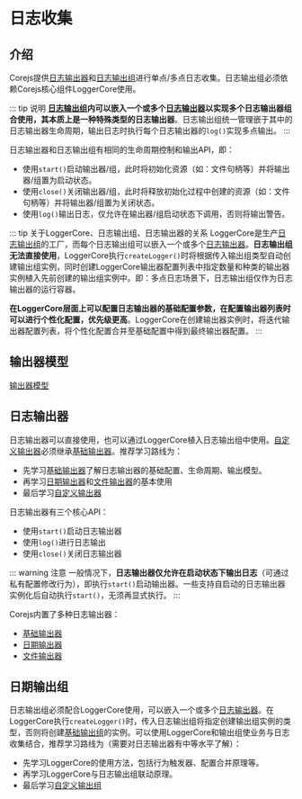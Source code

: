 # 日志收集

## 介绍

Corejs提供[日志输出器](#日志输出器)和[日志输出组](#日志输出组)进行单点/多点日志收集。日志输出组必须依赖Corejs核心组件LoggerCore使用。

::: tip 说明
**[日志输出组](#日志输出组)内可以嵌入一个或多个[日志输出器](#日志输出器)以实现多个日志输出器组合使用，其本质上是一种特殊类型的日志输出器**。日志输出组统一管理嵌于其中的日志输出器生命周期，输出日志时执行每个日志输出器的```log()```实现多点输出。
:::

日志输出器和日志输出组有相同的生命周期控制和输出API，即：

- 使用```start()```启动输出器/组，此时将初始化资源（如：文件句柄等）并将输出器/组置为启动状态。
- 使用```close()```关闭输出器/组，此时将释放初始化过程中创建的资源（如：文件句柄等）并将输出器/组置为关闭状态。
- 使用```log()```输出日志，仅允许在输出器/组启动状态下调用，否则将输出警告。

::: tip 关于LoggerCore、日志输出组、日志输出器的关系
LoggerCore是生产[日志输出组](#日志输出组)的工厂，而每个日志输出组可以嵌入一个或多个[日志输出器](#日志输出器)。**日志输出组无法直接使用**，LoggerCore执行```createLogger()```时将根据传入输出组类型自动创建输出组实例，同时创建LoggerCore输出器配置列表中指定数量和种类的输出器实例植入先前创建的输出组实例中。即：多点日志场景下，日志输出组仅作为日志输出器的运行容器。

**在LoggerCore层面上可以配置日志输出器的基础配置参数，在配置输出器列表时可以进行个性化配置，优先级更高**。LoggerCore在创建输出器实例时，将迭代输出器配置列表，将个性化配置合并至基础配置中得到最终输出器配置。
:::

## 输出器模型

[输出器模型](/images/test.png)

## 日志输出器

日志输出器可以直接使用，也可以通过LoggerCore植入日志输出组中使用。[自定义输出器](/guide/logger-customizing.html)必须继承[基础输出器](/guide/logger-introduce.html#基础输出器)。推荐学习路线为：

- 先学习[基础输出器](/guide/logger-introduce.html#基础输出器)了解日志输出器的基础配置、生命周期、输出模型。
- 再学习[日期输出器](/guide/logger-introduce.html#日期输出器)和[文件输出器](/guide/logger-introduce.html#文件输出器)的基本使用
- 最后学习[自定义输出器](/guide/logger-customizing.html)

日志输出器有三个核心API：

- 使用```start()```启动日志输出器
- 使用```log()```进行日志输出
- 使用```close()```关闭日志输出器

::: warning 注意
一般情况下，**日志输出器仅允许在启动状态下输出日志**（可通过私有配置修改行为），即执行```start()```启动输出器。一些支持自启动的日志输出器实例化后自动执行```start()```，无须再显式执行。
:::

Corejs内置了多种日志输出器：

- [基础输出器](/guide/logger-introduce.html#基础输出器)
- [日期输出器](/guide/logger-introduce.html#日期输出器)
- [文件输出器](/guide/logger-introduce.html#文件输出器)

## 日期输出组

日志输出组必须配合LoggerCore使用，可以嵌入一个或多个[日志输出器](#日志输出器)。在LoggerCore执行```createLogger()```时，传入日志输出组将指定创建输出组实例的类型，否则将创建[基础输出组](/)的实例。可以使用LoggerCore和输出组使业务与日志收集结合，推荐学习路线为（需要对日志输出器有中等水平了解）：

- 先学习LoggerCore的使用方法，包括行为触发器、配置合并原理等。
- 再学习LoggerCore与日志输出组联动原理。
- 最后学习[自定义输出组](/guide/logger-group-customizing.html)
